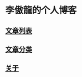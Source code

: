 # 李傲龍的个人博客

## [文章列表](https://github.com/li-aolong/li-aolong.github.io/issues)

## [文章分类](https://github.com/li-aolong/li-aolong.github.io/projects)

## [关于]()